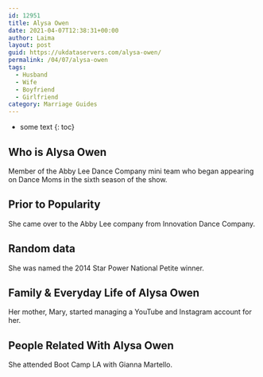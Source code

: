 ```yaml
---
id: 12951
title: Alysa Owen
date: 2021-04-07T12:38:31+00:00
author: Laima
layout: post
guid: https://ukdataservers.com/alysa-owen/
permalink: /04/07/alysa-owen
tags:
  - Husband
  - Wife
  - Boyfriend
  - Girlfriend
category: Marriage Guides
---
```


* some text
{: toc}


## Who is Alysa Owen
                  
                  
                  
Member of the Abby Lee Dance Company mini team who began appearing on Dance Moms in the sixth season of the show.
                  
              
            
              
            
                
                
                
## Prior to Popularity
                  
                  
                  
She came over to the Abby Lee company from Innovation Dance Company.
                  
              
            
              
            
                
                
                
## Random data
                  
                  
                  
She was named the 2014 Star Power National Petite winner.
                  
              
            
              
            
                
                
                
## Family & Everyday Life of Alysa Owen
                  
                  
                  
Her mother, Mary, started managing a YouTube and Instagram account for her.
                  
              
            
              
            
                
                
                
## People Related With Alysa Owen
                  
                  
                  
She attended Boot Camp LA with Gianna Martello.
                  
              
            
              
            
                
              
            
              
              
            
            
              
            
          
          
          